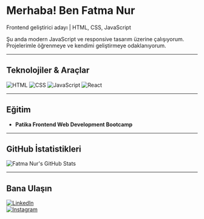 #  Merhaba! Ben Fatma Nur

 Frontend geliştirici adayı | HTML, CSS, JavaScript

 Şu anda modern JavaScript ve responsive tasarım üzerine çalışıyorum. Projelerimle öğrenmeye ve kendimi geliştirmeye odaklanıyorum.  

---



##  Teknolojiler & Araçlar
![HTML](https://img.shields.io/badge/HTML5-E34F26?logo=html5&style=for-the-badge)
![CSS](https://img.shields.io/badge/CSS3-1572B6?logo=css3&style=for-the-badge)
![JavaScript](https://img.shields.io/badge/JavaScript-F7DF1E?logo=javascript&style=for-the-badge)
![React](https://img.shields.io/badge/React-61DAFB?logo=react&style=for-the-badge)

---

##  Eğitim
- **Patika Frontend Web Development Bootcamp**  

---

##  GitHub İstatistikleri
![Fatma Nur's GitHub Stats](https://github-readme-stats.vercel.app/api?username=fnuryigit&show_icons=true&theme=radical)

---

##  Bana Ulaşın
[![LinkedIn](https://img.shields.io/badge/LinkedIn-0A66C2?logo=linkedin&style=for-the-badge)](https://www.linkedin.com/in/fnuryigit/)  
[![Instagram](https://img.shields.io/badge/Instagram-E4405F?logo=instagram&style=for-the-badge)](https://www.instagram.com/fnuryigit/)  

